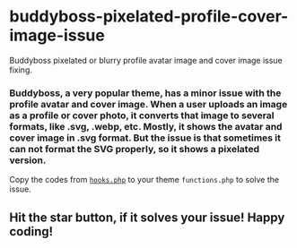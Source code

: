 # buddyboss-pixelated-profile-cover-image-issue
Buddyboss pixelated or blurry profile avatar image and cover image issue fixing.

### Buddyboss, a very popular theme, has a minor issue with the profile avatar and cover image. When a user uploads an image as a profile or cover photo, it converts that image to several formats, like .svg, .webp, etc. Mostly, it shows the avatar and cover image in .svg format. But the issue is that sometimes it can not format the SVG properly, so it shows a pixelated version. 

Copy the codes from [`hooks.php`](hooks.php) to your theme `functions.php` to solve the issue. 

## Hit the star button, if it solves your issue! Happy coding!
